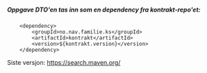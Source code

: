 ##### Oppgave DTO'en tas inn som en dependency fra kontrakt-repo'et:

        <dependency>
            <groupId>no.nav.familie.ks</groupId>
            <artifactId>kontrakt</artifactId>
            <version>${kontrakt.version}</version>
        </dependency>
        
Siste versjon: <a href link="https://search.maven.org/search?q=g:no.nav.familie.ks%20AND%20a:kontrakt&core=gav">https://search.maven.org/</a>       